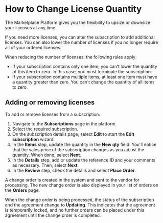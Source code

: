 # How to Change License Quantity

The Marketplace Platform gives you the flexibility to upsize or downsize your licenses at any time.&#x20;

If you need more licenses, you can alter the subscription to add additional licenses. You can also lower the number of licenses if you no longer require all of your ordered licenses.

When reducing the number of licenses, the following rules apply:&#x20;

* If your subscription contains only one item, you can't lower the quantity of this item to zero. In this case, you must terminate the subscription.&#x20;
* If your subscription contains multiple items, at least one item must have a quantity greater than zero. You can't change the quantity of all items to zero.

## Adding or removing licenses

To add or remove licenses from a subscription:

1. Navigate to the **Subscriptions** page in the platform.
2. Select the required subscription.
3. On the subscription details page, select **Edit** to start the **Edit subscription** wizard.&#x20;
4. In the **Items** step, update the quantity in the **New qty** field. You'll notice that the sales price of the subscription changes as you adjust the quantity. When done, select **Next**.
5. In the **Details** step, add or update the reference ID and your comments as necessary. Then, select **Next**.
6. In the **Review** step, check the details and select **Place Order**.

A change order is created in the system and sent to the vendor for processing. The new change order is also displayed in your list of orders on the **Orders** page.&#x20;

When the change order is being processed, the status of the subscription and the agreement change to **Updating**. This indicates that the agreement is temporarily locked, and no further orders can be placed under this agreement until the change order is completed.
